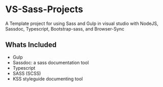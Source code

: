 # VS-Sass-Projects
A Template project for using Sass and Gulp in visual studio with NodeJS, Sassdoc, Typescript, Bootstrap-sass, and Browser-Sync

## Whats Included
* Gulp
* Sassdoc: a sass documentation tool
* Typescript
* SASS (SCSS)
* KSS styleguide documenting tool